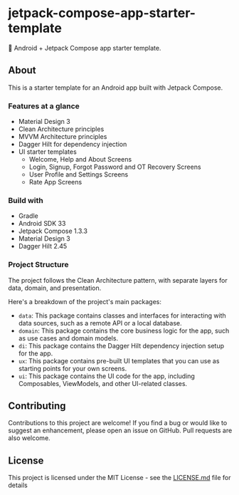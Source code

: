 # jetpack-compose-app-starter-template

🚀 Android + Jetpack Compose app starter template.

## About

This is a starter template for an Android app built with Jetpack Compose. 

### Features at a glance

- Material Design 3
- Clean Architecture principles
- MVVM Architecture principles
- Dagger Hilt for dependency injection
- UI starter templates
  - Welcome, Help and About Screens
  - Login, Signup, Forgot Password and OT Recovery Screens
  - User Profile and Settings Screens
  - Rate App Screens

### Build with

- Gradle
- Android SDK 33
- Jetpack Compose 1.3.3
- Material Design 3
- Dagger Hilt 2.45

### Project Structure

The project follows the Clean Architecture pattern, with separate layers for data, domain, and presentation. 

Here's a breakdown of the project's main packages:

- `data`: This package contains classes and interfaces for interacting with data sources, such as a remote API or a local database.
- `domain`: This package contains the core business logic for the app, such as use cases and domain models.
- `di`: This package contains the Dagger Hilt dependency injection setup for the app.
- `ux`: This package contains pre-built UI templates that you can use as starting points for your own screens.
- `ui`: This package contains the UI code for the app, including Composables, ViewModels, and other UI-related classes.

## Contributing

Contributions to this project are welcome! If you find a bug or would like to suggest an enhancement, please open an issue on GitHub. Pull requests are also welcome.

## License

This project is licensed under the MIT License - see the [LICENSE.md](LICENSE.md) file for details
